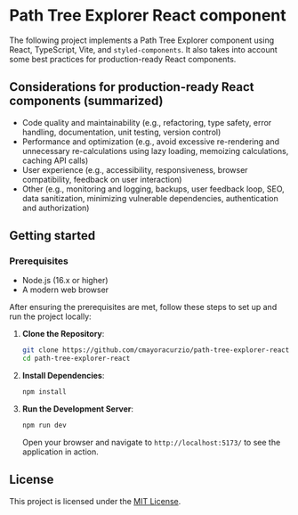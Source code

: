 # Path Tree Explorer React component

The following project implements a Path Tree Explorer component using React, TypeScript, Vite, and `styled-components`. It also takes into account some best practices for production-ready React components.

## Considerations for production-ready React components (summarized)

- Code quality and maintainability (e.g., refactoring, type safety, error handling, documentation, unit testing, version control)
- Performance and optimization (e.g., avoid excessive re-rendering and unnecessary re-calculations using lazy loading, memoizing calculations, caching API calls)
- User experience (e.g., accessibility, responsiveness, browser compatibility, feedback on user interaction)
- Other (e.g., monitoring and logging, backups, user feedback loop, SEO, data sanitization, minimizing vulnerable dependencies, authentication and authorization)

## Getting started

### Prerequisites

- Node.js (16.x or higher)
- A modern web browser

After ensuring the prerequisites are met, follow these steps to set up and run the project locally:

1. **Clone the Repository**:

   ```bash
   git clone https://github.com/cmayoracurzio/path-tree-explorer-react.git
   cd path-tree-explorer-react
   ```

2. **Install Dependencies**:

   ```bash
   npm install
   ```

3. **Run the Development Server**:

   ```bash
   npm run dev
   ```

   Open your browser and navigate to `http://localhost:5173/` to see the application in action.

## License

This project is licensed under the [MIT License](https://choosealicense.com/licenses/mit/).
